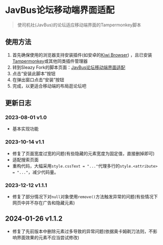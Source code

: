 # JavBus论坛移动端界面适配

> 使司机社(JavBus)的论坛适应移动端界面的Tampermonkey脚本

## 使用方法

1. 首先确保使用的浏览器支持安装插件(如安卓的[Kiwi Browser](https://kiwibrowser.com/))
   ，且已安装[Tampermonkey](https://www.tampermonkey.net/)或其他同类插件管理器
2. 转到Sleazy
   Fork的脚本页面：[JavBus论坛移动端界面适配](https://sleazyfork.org/zh-CN/scripts/472169-javbus%E8%AE%BA%E5%9D%9B%E7%A7%BB%E5%8A%A8%E7%AB%AF%E7%95%8C%E9%9D%A2%E9%80%82%E9%85%8D)
3. 点击“安装此脚本”按钮
4. 在弹出窗口点击“安装”按钮
5. 完成，以更适合移动端的布局逛论坛吧

## 更新日志

### 2023-08-01 v1.0

* 基本实现功能

### 2023-10-14 v1.1

* 修复了页面宽度过宽的问题(有些隐藏的元素宽度为固定值，直接删掉即可)
* 适配搜索页面
* 重构代码，大幅采用`style.cssText = "..."`代理多行的`style.<attribute> = "..."`，减少代码量。

### 2023-12-12 v1.1.1

* 修复了部分情况下对`null`对象使用`remove()`方法触发异常的问题(有些情况下网页中并不存在广告和隐藏元素)

## 2024-01-26 v1.1.2

* 修复了先前版本中删除元素过多导致的异常问题(依据奥卡姆剃刀法则，不影响界面效果的元素不应当尝试修改)
